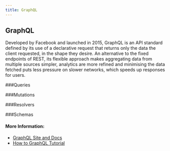 ```yaml
---
title: GraphQL
---
```


## GraphQL

Developed by Facebook and launched in 2015, GraphQL is an API standard defined by its use of a declarative request that returns only the data the client requested, in the shape they desire. An alternative to the fixed endpoints of REST, its flexible approach makes aggregating data from multiple sources simpler, analytics are more refined and minimising the data fetched puts less pressure on slower networks, which speeds up responses for users.

###Queries

###Mutations

###Resolvers

###Schemas

#### More Information:

- [GraphQL Site and Docs](https://graphql.org/)
- [How to GraphQL Tutorial](https://www.howtographql.com/)
